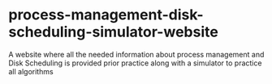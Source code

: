 # process-management-disk-scheduling-simulator-website
A website where all the needed information about process management and Disk Scheduling is provided prior practice along with a simulator to practice all algorithms
